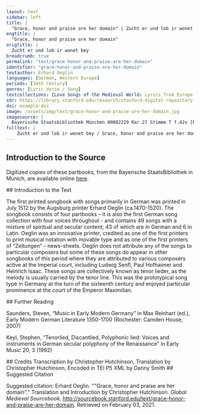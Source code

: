 ```yaml
---
layout: text
sidebar: left
title: |
  "Grace, honor and praise are her domain" | Zucht er und lob ir wonet bey
engtitle: |
  "Grace, honor and praise are her domain"
origtitle: |
  Zucht er und lob ir wonet bey
breadcrumb: true
permalink: "text/grace-honor-and-praise-are-her-domain"
identifier: "grace-honor-and-praise-are-her-domain"
textauthor: Erhard Oeglin
languages: [German, Western Europe]
periods: [16th Century]
genres: [Lyric Verse / Song]
textcollections: [Love Songs of the Medieval World: Lyrics from Europe and Asia]
sdr: https://library.stanford.edu/research/stanford-digital-repository 
doi: example-doi 
image: /assets/img/text/grace-honor-and-praise-are-her-domain.jpg
imagesource: |
  Bayerische Staatsbibliothek München 00082229 Rar.27 Stimme T f.42v [Public Domain]
fulltext: |
    Zucht er und lob ir wonet bey / Grace, honor and praise are her domain; gantz frey on alle rey / To my free will, will no regret, bin ich verphlicht zw dienen ir / I am bound to serve her. Sy hat fürwar das feinst geperd / Truly, she has the finest bearing; beschwert und höchlich mert / sich hertzlich klag und sentlich gir / a heartful lament and yearning desire have afflicted me and grown immensely seyd ich nu waiß zůkünnftig nat / Since I found out there was trouble ahead, kayn rat / auff erd mich hellfen mag / no earthly counsel can help me. es ist am tag / The days is here; er hör mein klag / hear my lament die ich stätz trag / which I must always bear; thů gnad mein glück ee ich verzag. have mercy, oh, my fortune, before I abandon hope. Recht als ayn wild kayn vernunft hab / Just as a wild animal has no reason, gar ab / just as if mein schatz und hab durch schaydens gwalt verlassen wirt / I were bereaved of my treasure and wealth by the power of separation. dardurch mein kranks und schwyrigs heetz / Because of this, my sick and wounded heart fell, on scherrtz / unsäglich schmertz / in unspeakable anguish mit seüfftzen vil im ellendt fyrt / and with a groan, into misery, I kid you not! ich glaub kain frewd sey mir beschert / I don’t think I’ll be granted any joy, verkert / sich nicht mein schmertzlich wee / unless my anguished torment changes course; wie ichs nů dee / however I turn, gee oder stee / walk or stand, gleych wye der schnee / ich armer bůb im layd vergee. I, poor lad, will vanish with sorrow, just like the snow. Ich laß in reden was er will / I’ll let him say what he wants; in still / secretly mich trübt so vill / sein hertzlich layd mer dan ich klag / his heartfelt pain saddens me, more than I express: mir was vornye mein hertz so wunnd / My heart has never felt so wounded. die stund / ist mir wol kund / I’m well aware of what the bell tolls for; mein schwere peyn dye ich stätz trag / of the great pain which I must always endure. glück durch dein hillff not wurd gewend / behend / Fortune, with your help, trouble could be deftly averted, so ver er selber wult / insofar as he wants it. mein gross unschult / durch mein gedult / wenden in hult / hyllff schyr mein glück Help me, oh my fortune to turn, with my patience my great innocence into favor; thue was ich sult. to do what I ought to do. Schaffen nit vil ir süsse wort / Her sweet words don’t achieve much; zů hort und ser betort / ist in mir mein hertz můt und syn / my heart, spirit and mind are too hardened and have been played the fool; ir gunst tet sich offt verkeren / her favor often changed; eren / alpot meren / will ich ir pryß wo ich nur bin / her favor often changed; I will honor and keep praising her, wherever I am and wherever I go; und far dahyn ellendiklich / schayd ich / in disem jamerstall / I walk away miserably when I leave her in this vale of tears; anxiety brings misfortune. dy wellt ist hol / The world is hollow und untrew vol / and full of betrayal ich wayß nit wie ichs versten sol. I don’t know how I’m supposed to understand it. Thüe was ich wil so ist mein gunst / Whatever I do, my favor is in vain; umb sunst / dye grosse prünst / der trewen lieb myet mich schwerlich / the great ardor of faithful love torments me grievously; mir gschicht unrecht bey meinem aydt / I’m being wronged, I swear! mein zeyt / on alle freyt / I have to pass the time with no joy; vertreiben můß den lon hab ich / that’s my reward. mein allte trew bedenck gsell pass / Sweetheart, think hard about how faithful I have always been, und lass mich bleyben ewig dein / and let me remain yours forevermore; in güet erschein / come to me in good cheer, vertreib mein peyn / take away my pain und laß mich sein / and let me be bevolhen dyr erbarmb dich mein. bound to you: have mercy on me! Ja fraw dein red mein hertz vast yebt / Yes, my lady, your words move my heart deeply; nw liebt / und unmass tryebt / dein tugend groß mich armen brůder / now your virtue beguiles and [at the same time] saddens, me, poor brother that I am, without measure. du waist das ich an argen won / lieb hon / You know that I love you and trust you, dich hösten kron / und stätz bewar dein zucht und er / my dearest treasure, and always maintain your favor and grace: dan all mein frewd in ewr giet / For all my joy lies in your goodness. ich pitt / I ask verstet mich ewen recht / and understand me right: ich bin gantz schlecht / I'm being completely honest; darum an secht / so look at me, getrewen knecht / your faithful servant, und uns bayde nit weitter schwecht. and don’t weaken us both anymore. Nicht lass mich gen dir verhetzen / letzen / auch nit setzen / Don’t let me defy you or stand in your way, kan mich von dir kayns menschen list / no human deception can take me away from you. ach werden glück erbarmb dich mein / Oh, dear fortune, have mercy on me; vereyn solch schwere pein / alleviate this grievous pain durch deine gůt als frumb du bist / with your goodness, for you are gracious. o mein hertz aller liebster gsell / Oh, my heart’s dearest companion, ich stell / I place mein trost und hayl in dich / I place my comfort and salvation in your hands; ich mayns treylich \ mein lieb an sich \ bit hertziklich \ I mean it in good faith; I ask you from the bottom of my heart, see my devotion: deyn aygen bin glaub sicherlich. I am yours for sure, believe me. Ach gsell nit glaub ir trew sich an / Oh, my lad, don’t believe [the slanderer], ob schon / sein gwonlich lon / traurige lieb erzaygen thůt / see her faithfulness, in case sorrowful love should give its usual reward, rumb laß nit ab deyn gmůt hyn lenck / don’t give up, set your mind to it, bedenck / think about it, on not nicht krenck / dich selber han ayn gůten můt / don’t hurt yourself unnecessarily: Be in good cheer. der gleychen dw zart schöne fraw / Likewise, you, gentle, beautiful lady, an schaw / sein klag und schmertzlich peyn / see his sorrow and grievous pain. den hertz verzeyn / Lock your heart kein frömbden scheyn / nit lass darein / and don't let any strange pretence enter it. trew ist seltzam drumb hallt dich sein. Loyalty is rare: therefore, stay with him. 
---
```

## Introduction to the Source 
<p>Digitized copies of these partbooks, from the Bayerische StaatsBibliothek in Munich, are available online <a href="https://stimmbuecher.digitale-sammlungen.de//view?id=bsb00082229">here</a>.</p>
## Introduction to the Text 
<p>The first printed songbook with songs primarily in German was printed in July 1512 by the Augsburg printer Erhard Oeglin (ca.1470-1520). The songbook consists of four partbooks – it is also the first German song collection with four voices throughout - and contains 49 songs with a mixture of spiritual and secular content; 43 of which are in German and 6 in Latin. Oeglin was an innovative printer, credited as one of the first printers to print musical notation with movable type and as one of the first printers of “Zeitungen” – news-sheets. Oeglin does not attribute any of the songs to particular composers but some of these songs do appear in other songbooks of this period where they are attributed to various composers active at the Imperial court, including Ludwig Senfl, Paul Hofhaimer and Heinrich Isaac. These songs are collectively known as tenor lieder, as the melody is usually carried by the tenor line. This was the prototypical song type in Germany at the turn of the sixteenth century and enjoyed particular prominence at the court of the Emperor Maximilian.</p>
## Further Reading 
<p>Saunders, Steven, “Music in Early Modern Germany” in Max Reinhart (ed.), Early Modern German Literature 1350-1700 (Rochester: Camden House, 2007)</p> <p>Keyl, Stephen, “Tenorlied, Discantlied, Polyphonic lied: Voices and instruments in German secular polyphony of the Renaissance” in Early Music 20, 3 (1992)</p>
## Credits
Transcription by Christopher Hutchinson, 
Translation by Christopher Hutchinson, 
Encoded in TEI P5 XML by Danny Smith
## Suggested Citation
<p>Suggested citation: Erhard Oeglin.  ""Grace, honor and praise are her domain"." Translation and Introduction by Christopher Hutchinson. <em>Global Medieval Sourcebook</em>. <a href="http://sourcebook.stanford.edu/text/grace-honor-and-praise-are-her-domain">http://sourcebook.stanford.edu/text/grace-honor-and-praise-are-her-domain</a>. Retrieved on February 03, 2021.</p>